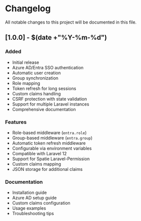 # Changelog

All notable changes to this project will be documented in this file.

## [1.0.0] - $(date +"%Y-%m-%d")

### Added
- Initial release
- Azure AD/Entra SSO authentication
- Automatic user creation
- Group synchronization
- Role mapping
- Token refresh for long sessions
- Custom claims handling
- CSRF protection with state validation
- Support for multiple Laravel instances
- Comprehensive documentation

### Features
- Role-based middleware (`entra.role`)
- Group-based middleware (`entra.group`)
- Automatic token refresh middleware
- Configurable via environment variables
- Compatible with Laravel 12
- Support for Spatie Laravel-Permission
- Custom claims mapping
- JSON storage for additional claims

### Documentation
- Installation guide
- Azure AD setup guide
- Custom claims configuration
- Usage examples
- Troubleshooting tips
